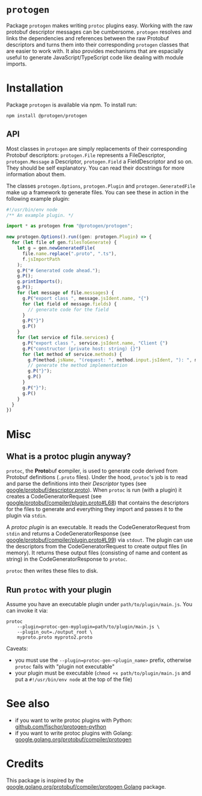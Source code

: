 # `protogen`

Package `protogen` makes writing `protoc` plugins easy.
Working with the raw protobuf descriptor messages can be cumbersome.
`protogen` resolves and links the dependencies and references between the raw Protobuf descriptors and turns them into their corresponding `protogen` classes that are easier to work with.
It also provides mechanisms that are espacially useful to generate JavaScript/TypeScript code like dealing with module imports.

# Installation

Package `protogen` is available via npm. To install run:

```
npm install @protogen/protogen
```

## API

Most classes in `protogen` are simply replacements of their corresponding Protobuf descriptors: `protogen.File` represents a FileDescriptor, `protogen.Message` a Descriptor, `protogen.Field` a FieldDescriptor and so on. They should be self explanatory. You can read their docstrings for more information about them.

The classes `protogen.Options`, `protogen.Plugin` and `protogen.GeneratedFile` make up a framework to generate files.
You can see these in action in the following example plugin:

```typescript
#!/usr/bin/env node
/** An example plugin. */

import * as protogen from "@protogen/protogen";

new protogen.Options().run((gen: protogen.Plugin) => {
  for (let file of gen.filesToGenerate) {
    let g = gen.newGeneratedFile(
      file.name.replace(".proto", ".ts"), 
      f.jsImportPath
    );
    g.P("# Generated code ahead.");
    g.P();
    g.printImports();
    g.P();
    for (let message of file.messages) {
      g.P("export class ", message.jsIdent.name, "{")
      for (let field of message.fields) {
        // generate code for the field
      }
      g.P("}")
      g.P()
    }
    for (let service of file.services) {
      g.P("export class ", service.jsIdent.name, "Client {")
      g.P("constructor (private host: string) {}")
      for (let method of service.methods) {
        g.P(method.jsName, "(request: ", method.input.jsIdent, "): ", message.output.jsIdent, " {");
        // generate the method implementation
        g.P("}");
        g.P()
      }
      g.P("}");
      g.P()
    }
  }
})
```

# Misc

## What is a protoc plugin anyway?

`protoc`, the **Proto**buf **c**ompiler, is used to generate code derived from Protobuf definitions (`.proto` files).
Under the hood, `protoc`'s job is to read and parse the definitions into their *Descriptor* types (see [google/protobuf/descriptor.proto](https://github.com/protocolbuffers/protobuf/blob/4f49062a95f18a6c7e21ba17715a2b0a4608151a/src/google/protobuf/descriptor.proto)).
When `protoc` is run (with a plugin) it creates a CodeGeneratorRequest (see [google/protobuf/compiler/plugin.proto#L68](https://github.com/protocolbuffers/protobuf/blob/4f49062a95f18a6c7e21ba17715a2b0a4608151a/src/google/protobuf/compiler/plugin.proto#L68)) that contains the descriptors for the files to generate and everything they import and passes it to the plugin via `stdin`.

A *protoc plugin* is an executable. It reads the CodeGeneratorRequest from `stdin` and returns a CodeGeneratorResponse (see [google/protobuf/compiler/plugin.proto#L99](https://github.com/protocolbuffers/protobuf/blob/4f49062a95f18a6c7e21ba17715a2b0a4608151a/src/google/protobuf/compiler/plugin.proto#L99)) via `stdout`.
The plugin can use the descriptors from the CodeGeneratorRequest to create output files (in memory).
It returns these output files (consisting of name and content as string) in the CodeGeneratorResponse to `protoc`.

`protoc` then writes these files to disk.

## Run `protoc` with your plugin

Assume you have an executable plugin under `path/to/plugin/main.js`.
You can invoke it via:

```
protoc 
    --plugin=protoc-gen-myplugin=path/to/plugin/main.js \
    --plugin_out=./output_root \
    myproto.proto myproto2.proto
```

Caveats:
- you must use the `--plugin=protoc-gen-<plugin_name>` prefix, otherwise `protoc` fails with "plugin not executable"
- your plugin must be executable (`chmod +x path/to/plugin/main.js` and put a `#!/usr/bin/env node` at the top of the file)

# See also

- if you want to write protoc plugins with Python: [github.com/fischor/protogen-python](https://github.com/fischor/protogen-python)
- if you want to write protoc plugins with Golang: [google.golang.org/protobuf/compiler/protogen](https://google.golang.org/protobuf/compiler/protogen)

# Credits

This package is inspired by the [google.golang.org/protobuf/compiler/protogen Golang](https://pkg.go.dev/google.golang.org/protobuf@v1.27.1/compiler/protogen) package.

